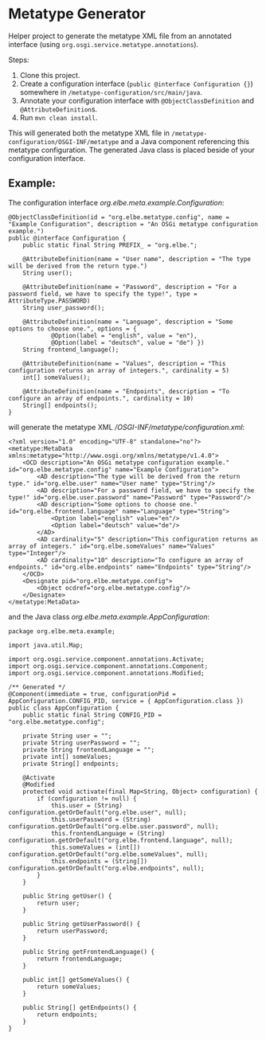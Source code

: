 # Metatype Generator

Helper project to generate the metatype XML file from an annotated interface (using `org.osgi.service.metatype.annotations`).

Steps:

1. Clone this project.
1. Create a configuration interface (`public @interface Configuration {}`) somewhere in `/metatype-configuration/src/main/java`.
1. Annotate your configuration interface with `@ObjectClassDefinition` and `@AttributeDefinition`s.
1. Run `mvn clean install`.

This will generated both the metatype XML file in `/metatype-configuration/OSGI-INF/metatype` and a Java component 
referencing this metatype configuration. The generated Java class is placed beside of your configuration interface.

## Example:

The configuration interface *org.elbe.meta.example.Configuration*:

```
@ObjectClassDefinition(id = "org.elbe.metatype.config", name = "Example Configuration", description = "An OSGi metatype configuration example.")
public @interface Configuration {
    public static final String PREFIX_ = "org.elbe.";

    @AttributeDefinition(name = "User name", description = "The type will be derived from the return type.")
    String user();

    @AttributeDefinition(name = "Password", description = "For a password field, we have to specify the type!", type = AttributeType.PASSWORD)
    String user_password();

    @AttributeDefinition(name = "Language", description = "Some options to choose one.", options = {
            @Option(label = "english", value = "en"),
            @Option(label = "deutsch", value = "de") })
    String frontend_language();

    @AttributeDefinition(name = "Values", description = "This configuration returns an array of integers.", cardinality = 5)
    int[] someValues();

    @AttributeDefinition(name = "Endpoints", description = "To configure an array of endpoints.", cardinality = 10)
    String[] endpoints();
}
```

will generate the metatype XML */OSGI-INF/metatype/configuration.xml*:

```
<?xml version="1.0" encoding="UTF-8" standalone="no"?>
<metatype:MetaData xmlns:metatype="http://www.osgi.org/xmlns/metatype/v1.4.0">
    <OCD description="An OSGi metatype configuration example." id="org.elbe.metatype.config" name="Example Configuration">
        <AD description="The type will be derived from the return type." id="org.elbe.user" name="User name" type="String"/>
        <AD description="For a password field, we have to specify the type!" id="org.elbe.user.password" name="Password" type="Password"/>
        <AD description="Some options to choose one." id="org.elbe.frontend.language" name="Language" type="String">
            <Option label="english" value="en"/>
            <Option label="deutsch" value="de"/>
        </AD>
        <AD cardinality="5" description="This configuration returns an array of integers." id="org.elbe.someValues" name="Values" type="Integer"/>
        <AD cardinality="10" description="To configure an array of endpoints." id="org.elbe.endpoints" name="Endpoints" type="String"/>
    </OCD>
    <Designate pid="org.elbe.metatype.config">
        <Object ocdref="org.elbe.metatype.config"/>
    </Designate>
</metatype:MetaData>
```

and the Java class *org.elbe.meta.example.AppConfiguration*:

```
package org.elbe.meta.example;

import java.util.Map;

import org.osgi.service.component.annotations.Activate;
import org.osgi.service.component.annotations.Component;
import org.osgi.service.component.annotations.Modified;

/** Generated */
@Component(immediate = true, configurationPid = AppConfiguration.CONFIG_PID, service = { AppConfiguration.class })
public class AppConfiguration {
    public static final String CONFIG_PID = "org.elbe.metatype.config";

    private String user = "";
    private String userPassword = "";
    private String frontendLanguage = "";
    private int[] someValues;
    private String[] endpoints;

    @Activate
    @Modified
    protected void activate(final Map<String, Object> configuration) {
        if (configuration != null) {
            this.user = (String) configuration.getOrDefault("org.elbe.user", null);
            this.userPassword = (String) configuration.getOrDefault("org.elbe.user.password", null);
            this.frontendLanguage = (String) configuration.getOrDefault("org.elbe.frontend.language", null);
            this.someValues = (int[]) configuration.getOrDefault("org.elbe.someValues", null);
            this.endpoints = (String[]) configuration.getOrDefault("org.elbe.endpoints", null);
        }
    }

    public String getUser() {
        return user;
    }

    public String getUserPassword() {
        return userPassword;
    }

    public String getFrontendLanguage() {
        return frontendLanguage;
    }

    public int[] getSomeValues() {
        return someValues;
    }

    public String[] getEndpoints() {
        return endpoints;
    }
}
```

